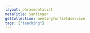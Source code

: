 ```yaml
---
layout: phrasedatalist
metaTitle: Samlinger
getCollection: meetingforfieldservice
tags: ["teaching"]
---
```


